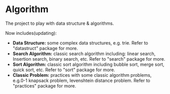 # Algorithm

The project to play with data structure & algorithms. 

Now includes(updating):

 * **Data Structure:** some complex data structures, e.g. trie. Refer to "datastruct" package for more. 
 * **Search Algorithm:** classic search algorithm including: linear search, Insertion search, binary search, etc. Refer to "search" package for more.
 * **Sort Algorithm:** classic sort algorithm including bubble sort, merge sort, quick sort, etc. Refer to "sort" package for more.
 * **Classic Problem:** practices with some classic algorithm problems, e.g.0-1 knapsack problem, levenshtein distance problem. 
 Refer to "practices" package for more.  
    
